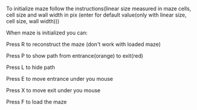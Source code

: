 To initialize maze follow the instructions(linear size measured in maze cells, cell size and wall width in pix (enter for default value(only with linear size, cell size, wall width)))

When maze is initialized you can:

Press R to reconstruct the maze (don't work with loaded maze)

Press P to show path from entrance(orange) to exit(red)

Press L to hide path

Press E to move entrance under you mouse

Press X to move exit under you mouse

Press F to load the maze